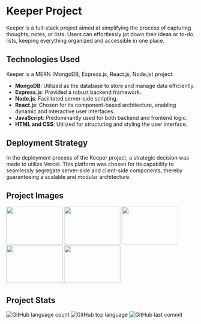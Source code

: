 # Keeper Project

Keeper is a full-stack project aimed at simplifying the process of capturing thoughts, notes, or lists. Users can effortlessly jot down their ideas or to-do lists, keeping everything organized and accessible in one place.

## Technologies Used

Keeper is a MERN (MongoDB, Express.js, React.js, Node.js) project:

- **MongoDB**: Utilized as the database to store and manage data efficiently.
- **Express.js**: Provided a robust backend framework.
- **Node.js**: Facilitated server-side scripting.
- **React.js**: Chosen for its component-based architecture, enabling dynamic and interactive user interfaces.
- **JavaScript**: Predominantly used for both backend and frontend logic.
- **HTML and CSS**: Utilized for structuring and styling the user interface.

## Deployment Strategy

In the deployment process of the Keeper project, a strategic decision was made to utilize Vercel. This platform was chosen for its capability to seamlessly segregate server-side and client-side components, thereby guaranteeing a scalable and modular architecture.

## Project Images

<img src="https://cdn4.iconfinder.com/data/icons/logos-3/600/React.js_logo-512.png" width="150" height="100">
<img src="https://miro.medium.com/max/600/1*YekyuOZGMw-kGOEqU4YPZg.jpeg" width="150" height="100">
<img src="https://www.freepnglogos.com/uploads/javascript/logo-html-5-css-javascript-source-code-for-the-taking-23.png" width="150" height="100">
<img src="https://upload.wikimedia.org/wikipedia/commons/8/82/Vercel_Logo_-_Dark_Background.svg" width="150" height="100">
<img src="https://seeklogo.com/images/V/vercel-logo-369E16D29B-seeklogo.com.png" width="150" height="100">


## Project Stats

![GitHub language count](https://img.shields.io/github/languages/count/Llevi94/Cost_Manager)
![GitHub top language](https://img.shields.io/github/languages/top/Llevi94/Cost_Manager?color=yellow)
![GitHub last commit](https://img.shields.io/github/last-commit/Llevi94/Cost_Manager?color=red&style=plastic)